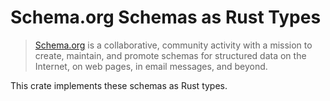 # Schema.org Schemas as Rust Types

> [Schema.org](https://schema.org) is a collaborative, community activity with a mission to create, maintain, and promote schemas for structured data on the Internet, on web pages, in email messages, and beyond.

This crate implements these schemas as Rust types.
